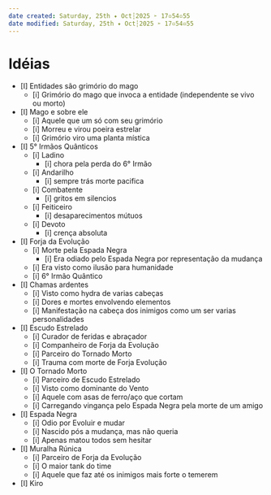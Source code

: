 ```yaml
---
date created: Saturday, 25th ✦ Oct┆2025 ➣ 17▫54▫55 
date modified: Saturday, 25th ✦ Oct┆2025 ➣ 17▫54▫55 
---
```

# Idéias
- [I] Entidades são grimório do mago
	- [i] Grimório do mago que invoca a entidade (independente se vivo ou morto)
- [I] Mago e sobre ele
	- [i] Aquele que um só com seu grimório
	- [i] Morreu e virou poeira estrelar
	- [i] Grimório viro uma planta mística
- [I] 5° Irmãos Quânticos
	- [i] Ladino
		- [i] chora pela perda do 6° Irmão
	- [i] Andarilho
		- [i] sempre trás morte pacifica
	- [i] Combatente
		- [i] gritos em silencios
	- [i] Feiticeiro
		- [i] desaparecimentos mútuos
	- [i] Devoto
		- [i] crença absoluta
- [I] Forja da Evolução
	- [i] Morte pela Espada Negra 
		- [i] Era odiado pelo Espada Negra por representação da mudança
	- [i] Era visto como ilusão para humanidade
	- [i] 6° Irmão Quântico
- [I] Chamas ardentes
	- [i] Visto como hydra de varias cabeças
	- [i] Dores e mortes envolvendo elementos
	- [i] Manifestação na cabeça dos inimigos como um ser varias personalidades
- [I] Escudo Estrelado
	- [i] Curador de feridas e abraçador
	- [i] Companheiro de Forja da Evolução
	- [i] Parceiro do Tornado Morto
	- [i] Trauma com morte de Forja Evolução
- [I] O Tornado Morto
	- [i] Parceiro de Escudo Estrelado
	- [i] Visto como dominante do Vento
	- [i] Aquele com asas de ferro/aço que cortam
	- [i] Carregando vingança pelo Espada Negra pela morte de um amigo
- [I] Espada Negra
	- [i] Odio por Evoluir e mudar
	- [i] Nascido pós a mudança, mas não queria
	- [i] Apenas matou todos sem hesitar
- [I] Muralha Rúnica
	- [i] Parceiro de Forja da Evolução
	- [i] O maior tank do time
	- [i] Aquele que faz até os inimigos mais forte o temerem
- [I] Kiro


